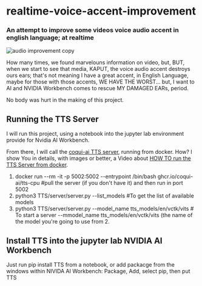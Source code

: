 # realtime-voice-accent-improvement

### An attempt to improve some videos voice audio accent in english language; at realtime

![audio improvement copy](https://github.com/user-attachments/assets/e3498928-a7cb-41c4-8034-27ed87342a33)

How many times, we found marvelouns information on video, but, BUT, when we start to see that media, KAPUT, the voice audio accent destroys ours ears; that's not meaning I have a great accent, in English Language, maybe for those with those accents, WE HAVE THE WORST... but, I want to AI and NVIDIA Workbench comes to rescue MY DAMAGED EARs, period. 

No body was hurt in the making of this project.

## Running the TTS Server
I will run this project, using a notebook into the jupyter lab environment provide for Nvidia AI Workbench. 

From there, I will call the [coqui-ai TTS server](https://github.com/coqui-ai/TTS/tree/dev?tab=readme-ov-file#installation), running from docker. How? I show You in details, with images or better, a Video about [HOW TO run the TTS Server from docker](https://github.com/coqui-ai/TTS/tree/dev?tab=readme-ov-file#docker-image).

1. docker run --rm -it -p 5002:5002 --entrypoint /bin/bash ghcr.io/coqui-ai/tts-cpu              #pull the server (if you don't have it) and then run in port 5002
2. python3 TTS/server/server.py --list_models                                                    #To get the list of available models
3. python3 TTS/server/server.py --model_name tts_models/en/vctk/vits                             # To start a server --mmodel_name tts_models/en/vctk/vits (the name of the model you're going to use from 2.

## Install TTS into the jupyter lab NVIDIA AI Workbench 

Just run pip install TTS from a notebook, or add packacge from the windows within NIVIDA AI Workbench: Package, Add, select pip, then put TTS
